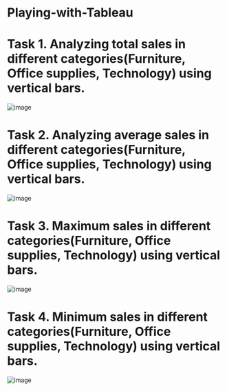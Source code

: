 # Playing-with-Tableau
# Task 1. Analyzing total sales in different categories(Furniture, Office supplies, Technology) using vertical bars.

![image](https://github.com/user-attachments/assets/2e9a8401-ad60-4c06-abf6-d9ed5e380cd5)


# Task 2. Analyzing average sales in different categories(Furniture, Office supplies, Technology) using vertical bars.

![image](https://github.com/user-attachments/assets/b6ef732c-3d25-4700-bf9d-fbe6def3d12e)


# Task 3. Maximum sales in different categories(Furniture, Office supplies, Technology) using vertical bars.

![image](https://github.com/user-attachments/assets/313df5b8-e5c2-4e2c-b5f1-a56851de05d5)


# Task 4. Minimum sales in different categories(Furniture, Office supplies, Technology) using vertical bars.

![image](https://github.com/user-attachments/assets/99ad89f5-4a02-4bcb-8d23-f2519414cb1f)


